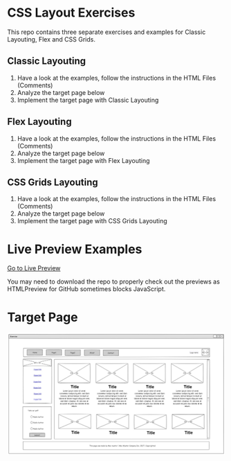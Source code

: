 # CSS Layout Exercises
This repo contains three separate exercises and examples for Classic Layouting, Flex and CSS Grids.

## Classic Layouting
1) Have a look at the examples, follow the instructions in the HTML Files (Comments)
2) Analyze the target page below
3) Implement the target page with Classic Layouting

## Flex Layouting
1) Have a look at the examples, follow the instructions in the HTML Files (Comments)
2) Analyze the target page below
3) Implement the target page with Flex Layouting

## CSS Grids Layouting
1) Have a look at the examples, follow the instructions in the HTML Files (Comments)
2) Analyze the target page below
3) Implement the target page with CSS Grids Layouting

# Live Preview Examples

[Go to Live Preview](http://htmlpreview.github.io/?https://github.com/Zmote/it-club-css-layouts/blob/master/index.html)

You may need to download the repo to properly check out the previews as HTMLPreview for GitHub sometimes blocks JavaScript.

# Target Page

![alt text](https://github.com/Zmote/it-club-css-layouts/blob/master/target_html.jpg "Taget Page")
